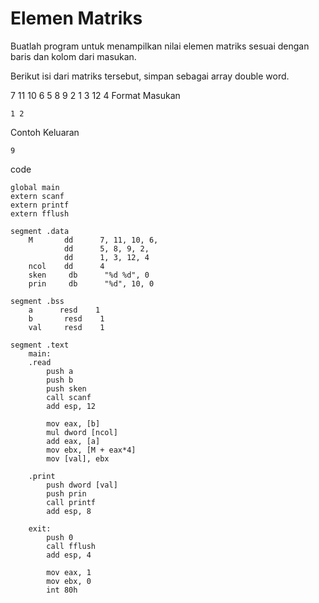 <h1>Elemen Matriks</h1>

Buatlah program untuk menampilkan nilai elemen matriks sesuai dengan baris dan kolom dari masukan.

Berikut isi dari matriks tersebut, simpan sebagai array double word.

7  11  10   6
5   8   9   2
1   3  12   4
Format Masukan
```
1 2
```
Contoh Keluaran
```
9
```

code
```
global main 
extern scanf
extern printf
extern fflush
 
segment .data
    M       dd      7, 11, 10, 6,
            dd      5, 8, 9, 2,
            dd      1, 3, 12, 4
    ncol    dd      4
    sken     db      "%d %d", 0
    prin     db      "%d", 10, 0
 
segment .bss
    a      resd    1
    b       resd    1
    val     resd    1
 
segment .text
    main:
    .read
        push a
        push b
        push sken
        call scanf
        add esp, 12
 
        mov eax, [b]
        mul dword [ncol]
        add eax, [a]
        mov ebx, [M + eax*4]
        mov [val], ebx
 
    .print
        push dword [val]
        push prin
        call printf
        add esp, 8
     
    exit:
        push 0
        call fflush
        add esp, 4
 
        mov eax, 1
        mov ebx, 0
        int 80h
```
